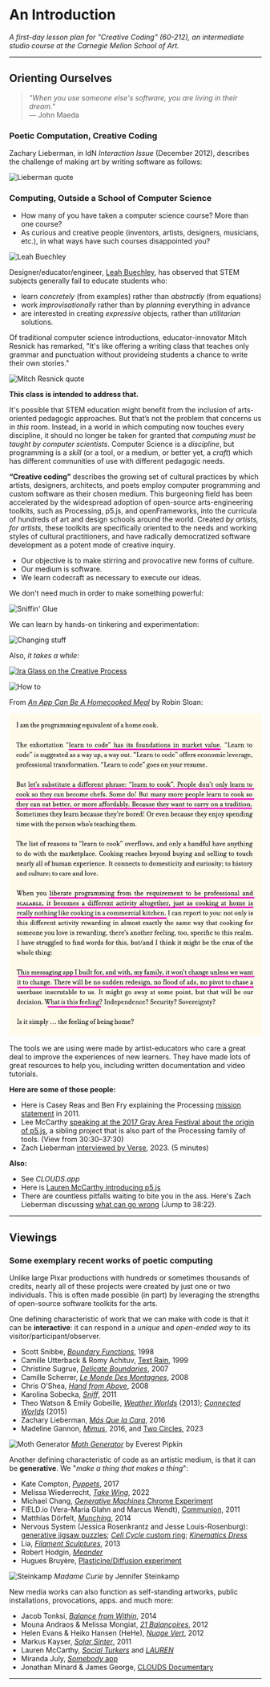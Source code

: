 # An Introduction

*A first-day lesson plan for "Creative Coding" (60-212), an intermediate studio course at the Carnegie Mellon School of Art.*

---

## Orienting Ourselves

> *"When you use someone else's software, you are living in their dream."*<br />— John Maeda


### Poetic Computation, Creative Coding

Zachary Lieberman, in IdN *Interaction Issue* (December 2012), describes the challenge of making art by writing software as follows: 

![Lieberman quote](images/poems-not-demos.jpg)


### Computing, Outside a School of Computer Science

* How many of you have taken a computer science course? More than one course?
* As curious and creative people (inventors, artists, designers, musicians, etc.), in what ways have such courses disappointed you?

![Leah Buechley](images/leah_buechley.jpg)

Designer/educator/engineer, [Leah Buechley](http://leahbuechley.com/), has observed that STEM subjects generally fail to educate students who:

* learn *concretely* (from examples) rather than *abstractly* (from equations)
* work *improvisationally* rather than by *planning* everything in advance
* are interested in creating *expressive* objects, rather than *utilitarian* solutions.

Of traditional computer science introductions, educator-innovator Mitch Resnick has remarked, "It's like offering a writing class that teaches only grammar and punctuation without provideing students a chance to write their own stories."

![Mitch Resnick quote](images/resnick_quote.jpg)

**This class is intended to address that.**

It's possible that STEM education might benefit from the inclusion of arts-oriented pedagogic approaches. But that’s not the problem that concerns us in *this* room. Instead, in a world in which computing now touches every discipline, it should no longer be taken for granted that *computing must be taught by computer scientists*. Computer Science is a *discipline*, but programming is a *skill* (or a tool, or a medium, or better yet, a *craft*) which has different communities of use with different pedagogic needs. 

**“Creative coding”** describes the growing set of cultural practices by which artists, designers, architects, and poets employ computer programming and custom software as their chosen medium. This burgeoning field has been accelerated by the widespread adoption of open-source arts-engineering toolkits, such as Processing, p5.js, and openFrameworks, into the curricula of hundreds of art and design schools around the world. Created *by artists, for artists*, these toolkits are specifically oriented to the needs and working styles of cultural practitioners, and have radically democratized software development as a potent mode of creative inquiry. 

* Our objective is to make stirring and provocative new forms of culture.
* Our medium is software.
* We learn codecraft as necessary to execute our ideas.

We don't need much in order to make something powerful: 

![Sniffin' Glue](images/sniffin_glue.jpg)

We can learn by hands-on tinkering and experimentation: 

![Changing stuff](images/changing-stuff.jpg)

Also, *it takes a while:*

[![Ira Glass on the Creative Process](https://img.youtube.com/vi/PbC4gqZGPSY/0.jpg)](https://www.youtube.com/watch?v=PbC4gqZGPSY)

![How to](images/how-to.png)

From [*An App Can Be A Homecooked Meal*](https://www.robinsloan.com/notes/home-cooked-app/) by Robin Sloan:

![robin_sloan_homecooked_meal.jpg](images/robin_sloan_homecooked_meal.jpg)

The tools we are using were made by artist-educators who care a great deal to improve the experiences of new learners. They have made lots of great resources to help you, including written documentation and video tutorials. 

**Here are some of those people:**

* Here is Casey Reas and Ben Fry explaining the Processing [mission statement](https://vimeo.com/28117873) in 2011.
* Lee McCarthy [speaking at the 2017 Gray Area Festival about the origin of p5.js](https://www.youtube.com/watch?v=l1qeNMXccvA&amp;t=1831s), a sibling project that is also part of the Processing family of tools. (View from 30:30–37:30)
* Zach Lieberman [interviewed by Verse](https://twitter.com/verse_works/status/1688889255995609088), 2023. (5 minutes)

**Also:** 

* See *CLOUDS.app*
* Here is [Lauren McCarthy introducing p5.js](http://hello.p5js.org/)
* There are countless pitfalls waiting to bite you in the ass. Here's Zach Lieberman discussing [what can go wrong](https://vimeo.com/47203759?t=38m22s) (Jump to 38:22).

---

## Viewings 


### Some exemplary recent works of poetic computing

Unlike large Pixar productions with hundreds or sometimes thousands of credits, nearly all of these projects were created by just one or two individuals. This is often made possible (in part) by leveraging the strengths of open-source software toolkits for the arts. 

One defining characteristic of work that we can make with code is that it can be **interactive**: it can respond in a *unique* and *open-ended way* to its visitor/participant/observer. 

* Scott Snibbe, [*Boundary Functions*](https://www.snibbe.com/digital-art#/projects/interactive/boundaryfunctions/), 1998
* Camille Utterback & Romy Achituv, [Text Rain](https://www.youtube.com/watch?v=f_u3sSffS78), 1999
* Christine Sugrue, [*Delicate Boundaries*](http://csugrue.com/delicateboundaries/), 2007
* Camille Scherrer, [*Le Monde Des Montagnes*](https://vimeo.com/49153795), 2008
* Chris O'Shea, [*Hand from Above*](https://vimeo.com/7042266), 2008
* Karolina Sobecka, [*Sniff*](https://karolinasobecka.com/Sniff), 2011
* Theo Watson & Emily Gobeille, [*Weather Worlds*](http://design-io.com/projects/WeatherWorlds/) (2013); [*Connected Worlds*](https://vimeo.com/13158551) (2015)
* Zachary Lieberman, [*Más Que la Cara*](https://vimeo.com/211271693), 2016
* Madeline Gannon, [*Mimus*](https://atonaton.com/mimus/), 2016, and [Two Circles](https://www.instagram.com/p/Cq-9RyouK-G/?img_index=1), 2023

![Moth Generator](images/moth-generator.jpg)
[*Moth Generator*](https://twitter.com/mothgenerator) by Everest Pipkin

Another defining characteristic of code as an artistic medium, is that it can be **generative**. We "*make a thing that makes a thing*": 

* Kate Compton, [*Puppets*](http://www.galaxykate.com/apps/unpublic/puppet/index.html), 2017
* Melissa Wiederrecht, [*Take Wing*](https://www.fxhash.xyz/generative/19456), 2022
* Michael Chang, [*Generative Machines* Chrome Experiment](https://web.archive.org/web/20200513075153/http://machines.chromeexperiments.com/)
* FIELD.io (Vera-Maria Glahn and Marcus Wendt), [Communion](https://vimeo.com/28227109), 2011
* Matthias Dörfelt, [*Munching*](https://www.mokafolio.de/works/Munching), 2014
* Nervous System (Jessica Rosenkrantz and Jesse Louis-Rosenburg): [generative jigsaw puzzles](https://n-e-r-v-o-u-s.com/projects/albums/generative-jigsaw-puzzles/); [*Cell Cycle* custom ring](https://n-e-r-v-o-u-s.com/cellCycle/?t=0); [*Kinematics Dress*](https://www.youtube.com/watch?v=6EK9MBJiFXU) 
* Lia, [*Filament Sculptures*](https://vimeo.com/85913081), 2013 
* Robert Hodgin, [*Meander*](https://roberthodgin.com/project/meander)
* Hugues Bruyère, [Plasticine/Diffusion experiment](https://www.instagram.com/p/C7vQTGONBxB/)

![Steinkamp](images/steinkamp-madamecurie-1024x822.jpg)
*Madame Curie* by Jennifer Steinkamp

New media works can also function as self-standing artworks, public installations, provocations, apps. and much more:

* Jacob Tonksi, [*Balance from Within*](https://vimeo.com/72826106), 2014
* Mouna Andraos & Melissa Mongiat, [*21 Balançoires*](https://vimeo.com/40980676), 2012
* Helen Evans & Heiko Hansen (HeHe), [*Nuage Vert*](http://hehe.org2.free.fr/?language=en), 2012
* Markus Kayser, [*Solar Sinter*](https://kayserworks.com/#/798817030644/), 2011
* Lauren McCarthy, [*Social Turkers*](http://lauren-mccarthy.com/Social-Turkers) and [*LAUREN*](http://lauren-mccarthy.com/LAUREN)
* Miranda July, [*Somebody* app](https://vimeo.com/105256055)
* Jonathan Minard & James George, [CLOUDS Documentary](https://cloudsdocumentary.com/)

---

<!-- 
## Individual Work (Before Next Session)

1. Create a (free) account on [OpenProcessing.org](https://www.openprocessing.org/).
1. Create a (free) account on the [p5.js Alpha Editor](https://alpha.editor.p5js.org/)
1. Spend some time browsing the [p5.js Examples](https://p5js.org/examples/). Examine at least six Examples, including their code. 
1. Spend some time browsing the [p5.js Reference](https://p5js.org/reference/). Examine at least 6 Reference pages, starting with the Shape commands. 
1. Browse [CreativeApplications.net](http://www.creativeapplications.net/) (using the login provided in class) and the [MediaArtTube](https://www.youtube.com/user/MediaArtTube/videos) YouTube channel. Identify a project you find interesting. Later this week, you will be asked to write a paragraph about this project. 

-->


